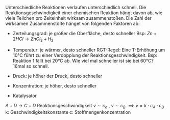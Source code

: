 Unterschiedliche Reaktionen verlaufen unterschiedlich schnell. Die Reaktionsgeschwindigkeit einer chemischen Reaktion hängt davon ab, wie viele Teilchen pro Zeiteinheit wirksam zusammenstoßen. Die Zahl der wirksamen Zusammenstöße  hänget von folgenden Faktoren ab:
- Zerteilungsgrad:
  je größer die Oberfläche, desto schneller
  Bsp: $Zn + 2HCl \to ZnCl_{2} + H_{2}$

- Temperatur:
  je wärmer, desto schneller
  RGT-Regel: Eine T-Erhöhung um 10°C führt zu einer Verdopplung der Reaktionsgeschwindigkeit.
  Bsp:
	  Reaktion 1 fällt bei 20°C ab.
	  Wie viel mal schneller ist sie bei 60°C?
	  16mal so schnell.

- Druck:
  je höher der Druck, desto schneller

- Konzentration:
  je höher, desto schneller

- Katalysator

$A+D \to C+D$
Reaktionsgeschwindigkeit $v \sim c_{a}$ , $v \sim c_{B}$
$\implies v = k\cdot c_{A}\cdot c_{B}$
k: Geschwindigkeitskonstante
c: Stoffmengenkonzentration
